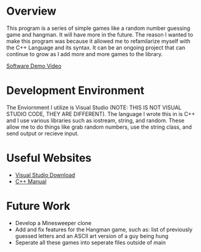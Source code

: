 # Overview
This program is a series of simple games like a random number guessing game and hangman. It will have more in the future. The reason I wanted to make
this program was because it allowed me to refamilarize myself with the C++ Language and its syntax. It can be an ongoing project that can continue to
grow as I add more and more games to the library.

[Software Demo Video](https://www.youtube.com/watch?v=-L6n8l3J7k8)

# Development Environment

The Enviornment I utilize is Visual Studio (NOTE: THIS IS NOT VISUAL STUDIO CODE, THEY ARE DIFFERENT). The language I wrote this in is C++ and I
use various libraries such as iostream, string, and random. These allow me to do things like grab random numbers, use the string class,
and send output or recieve input. 

# Useful Websites

* [Visual Studio Download](https://visualstudio.microsoft.com/vs/community/)
* [C++ Manual](https://www.cplusplus.com/)

# Future Work

* Develop a Minesweeper clone
* Add and fix features for the Hangman game, such as: list of previously guessed letters and an ASCII art version of a guy being hung
* Seperate all these games into seperate files outside of main